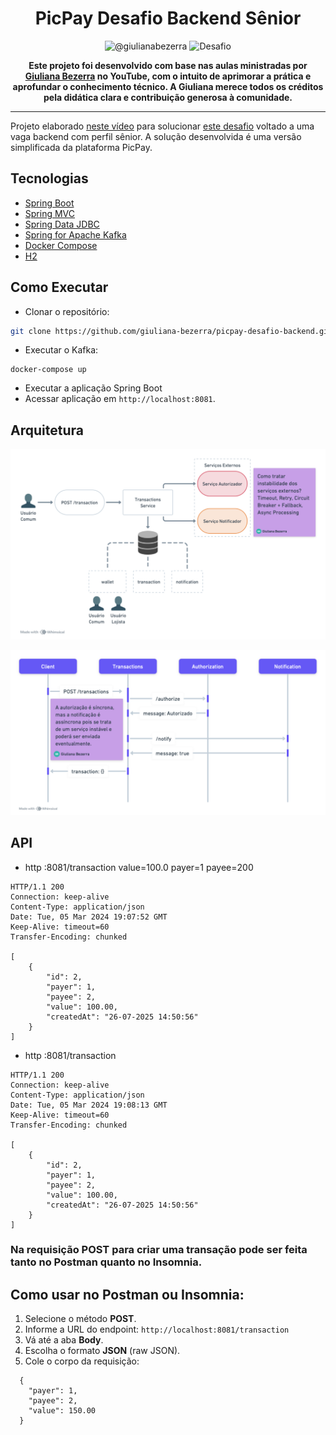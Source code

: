 <h1 align="center">
  PicPay Desafio Backend Sênior
</h1>

<p align="center">
 <img src="https://img.shields.io/static/v1?label=Youtube&message=@giulianabezerra&color=8257E5&labelColor=000000" alt="@giulianabezerra" />
 <img src="https://img.shields.io/static/v1?label=Tipo&message=Desafio&color=8257E5&labelColor=000000" alt="Desafio" />
</p>

<p align="center">
  <strong>Este projeto foi desenvolvido com base nas aulas ministradas por <a href="https://www.youtube.com/@giulianabezerra" target="_blank">Giuliana Bezerra</a> no YouTube, com o intuito de aprimorar a prática e aprofundar o conhecimento técnico. A Giuliana merece todos os créditos pela didática clara e contribuição generosa à comunidade.</strong>
</p>

---

Projeto elaborado [neste vídeo](https://youtu.be/YcuscoiIN14) para solucionar [este desafio](https://github.com/PicPay/picpay-desafio-backend?tab=readme-ov-file) voltado a uma vaga backend com perfil sênior. A solução desenvolvida é uma versão simplificada da plataforma PicPay.

## Tecnologias

- [Spring Boot](https://spring.io/projects/spring-boot)
- [Spring MVC](https://docs.spring.io/spring-framework/reference/web/webmvc.html)
- [Spring Data JDBC](https://spring.io/projects/spring-data-jdbc)
- [Spring for Apache Kafka](https://spring.io/projects/spring-kafka)
- [Docker Compose](https://docs.docker.com/compose/)
- [H2](https://www.h2database.com/html/main.html)

## Como Executar

- Clonar o repositório:
```bash
git clone https://github.com/giuliana-bezerra/picpay-desafio-backend.git

```
- Executar o Kafka:
```
docker-compose up
```
- Executar a aplicação Spring Boot
- Acessar aplicação em `http://localhost:8081`.

## Arquitetura

![Desenho de Arquitetura](.github/Desenho%20de%20Arquitetura.png)

![Diagrama de Atividades](.github/Diagrama%20de%20Atividades.png)

## API

- http :8081/transaction value=100.0 payer=1 payee=200
```
HTTP/1.1 200
Connection: keep-alive
Content-Type: application/json
Date: Tue, 05 Mar 2024 19:07:52 GMT
Keep-Alive: timeout=60
Transfer-Encoding: chunked

[
	{
		"id": 2,
		"payer": 1,
		"payee": 2,
		"value": 100.00,
		"createdAt": "26-07-2025 14:50:56"
	}
]
```

- http :8081/transaction
```
HTTP/1.1 200
Connection: keep-alive
Content-Type: application/json
Date: Tue, 05 Mar 2024 19:08:13 GMT
Keep-Alive: timeout=60
Transfer-Encoding: chunked

[
	{
		"id": 2,
		"payer": 1,
		"payee": 2,
		"value": 100.00,
		"createdAt": "26-07-2025 14:50:56"
	}
]
```

### Na requisição POST para criar uma transação pode ser feita tanto no **Postman** quanto no **Insomnia**.

## Como usar no Postman ou Insomnia:

1. Selecione o método **POST**.
2. Informe a URL do endpoint: `http://localhost:8081/transaction`
3. Vá até a aba **Body**.
4. Escolha o formato **JSON** (raw JSON).
5. Cole o corpo da requisição:

```
  {
    "payer": 1,
    "payee": 2,
    "value": 150.00
  }
```


